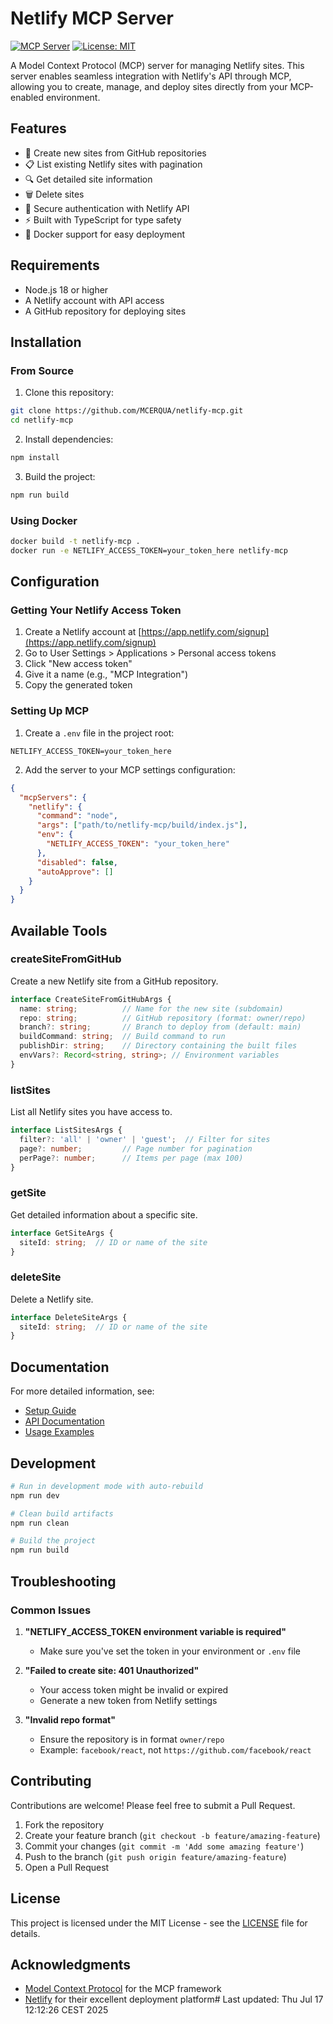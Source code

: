 # Netlify MCP Server

[![MCP Server](https://img.shields.io/badge/MCP-Server-blue)](https://github.com/modelcontextprotocol)
[![License: MIT](https://img.shields.io/badge/License-MIT-yellow.svg)](https://opensource.org/licenses/MIT)

A Model Context Protocol (MCP) server for managing Netlify sites. This server enables seamless integration with Netlify's API through MCP, allowing you to create, manage, and deploy sites directly from your MCP-enabled environment.

## Features

- 🚀 Create new sites from GitHub repositories
- 📋 List existing Netlify sites with pagination
- 🔍 Get detailed site information
- 🗑️ Delete sites
- 🔐 Secure authentication with Netlify API
- ⚡ Built with TypeScript for type safety
- 🐳 Docker support for easy deployment

## Requirements

- Node.js 18 or higher
- A Netlify account with API access
- A GitHub repository for deploying sites

## Installation

### From Source

1. Clone this repository:
```bash
git clone https://github.com/MCERQUA/netlify-mcp.git
cd netlify-mcp
```

2. Install dependencies:
```bash
npm install
```

3. Build the project:
```bash
npm run build
```

### Using Docker

```bash
docker build -t netlify-mcp .
docker run -e NETLIFY_ACCESS_TOKEN=your_token_here netlify-mcp
```

## Configuration

### Getting Your Netlify Access Token

1. Create a Netlify account at [https://app.netlify.com/signup](https://app.netlify.com/signup)
2. Go to User Settings > Applications > Personal access tokens
3. Click "New access token"
4. Give it a name (e.g., "MCP Integration")
5. Copy the generated token

### Setting Up MCP

1. Create a `.env` file in the project root:
```env
NETLIFY_ACCESS_TOKEN=your_token_here
```

2. Add the server to your MCP settings configuration:
```json
{
  "mcpServers": {
    "netlify": {
      "command": "node",
      "args": ["path/to/netlify-mcp/build/index.js"],
      "env": {
        "NETLIFY_ACCESS_TOKEN": "your_token_here"
      },
      "disabled": false,
      "autoApprove": []
    }
  }
}
```

## Available Tools

### createSiteFromGitHub
Create a new Netlify site from a GitHub repository.

```typescript
interface CreateSiteFromGitHubArgs {
  name: string;          // Name for the new site (subdomain)
  repo: string;          // GitHub repository (format: owner/repo)
  branch?: string;       // Branch to deploy from (default: main)
  buildCommand: string;  // Build command to run
  publishDir: string;    // Directory containing the built files
  envVars?: Record<string, string>; // Environment variables
}
```

### listSites
List all Netlify sites you have access to.

```typescript
interface ListSitesArgs {
  filter?: 'all' | 'owner' | 'guest';  // Filter for sites
  page?: number;         // Page number for pagination
  perPage?: number;      // Items per page (max 100)
}
```

### getSite
Get detailed information about a specific site.

```typescript
interface GetSiteArgs {
  siteId: string;  // ID or name of the site
}
```

### deleteSite
Delete a Netlify site.

```typescript
interface DeleteSiteArgs {
  siteId: string;  // ID or name of the site
}
```

## Documentation

For more detailed information, see:
- [Setup Guide](docs/SETUP.md)
- [API Documentation](docs/API.md)
- [Usage Examples](docs/EXAMPLES.md)

## Development

```bash
# Run in development mode with auto-rebuild
npm run dev

# Clean build artifacts
npm run clean

# Build the project
npm run build
```

## Troubleshooting

### Common Issues

1. **"NETLIFY_ACCESS_TOKEN environment variable is required"**
   - Make sure you've set the token in your environment or `.env` file

2. **"Failed to create site: 401 Unauthorized"**
   - Your access token might be invalid or expired
   - Generate a new token from Netlify settings

3. **"Invalid repo format"**
   - Ensure the repository is in format `owner/repo`
   - Example: `facebook/react`, not `https://github.com/facebook/react`

## Contributing

Contributions are welcome! Please feel free to submit a Pull Request.

1. Fork the repository
2. Create your feature branch (`git checkout -b feature/amazing-feature`)
3. Commit your changes (`git commit -m 'Add some amazing feature'`)
4. Push to the branch (`git push origin feature/amazing-feature`)
5. Open a Pull Request

## License

This project is licensed under the MIT License - see the [LICENSE](LICENSE) file for details.

## Acknowledgments

- [Model Context Protocol](https://github.com/modelcontextprotocol) for the MCP framework
- [Netlify](https://www.netlify.com) for their excellent deployment platform# Last updated: Thu Jul 17 12:12:26 CEST 2025
